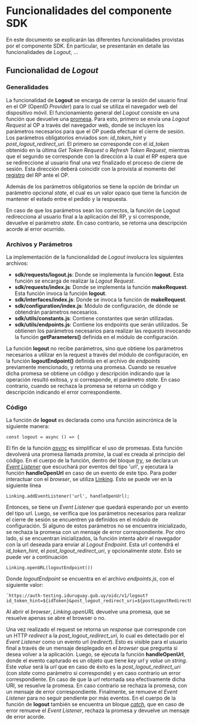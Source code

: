 # Funcionalidades del componente SDK
En este documento se explicarán las diferentes funcionalidades provistas por el componente SDK. En particular, se presentarán en detalle las funcionalidades de *Logout*, ...

## Funcionalidad de *Logout*

### Generalidades
La funcionalidad de **Logout** se encarga de cerrar la sesión del usuario final en el OP (OpenID *Provider*) para lo cual se utiliza el navegador web del dispositivo móvil. El funcionamiento general del *Logout* consiste en una función que devuelve una [promesa](https://developer.mozilla.org/es/docs/Web/JavaScript/Guide/Usar_promesas). Para esto, primero se envía una *Logout Request* al OP a través del navegador web, donde se incluyen los parámetros necesarios para que el OP pueda efectuar el cierre de sesión. Los parámetros obligatorios enviados son: *id_token_hint* y *post_logout_redirect_uri*. El primero se corresponde con el *id_token* obtenido en la última *Get Token Request* o *Refresh Token Request*, mientras que el segundo se corresponde con la dirección a la cual el RP espera que se redireccione al usuario final una vez finalizado el proceso de cierre de sesión. Esta dirección deberá coincidir con la provista al momento del [registro](https://centroderecursos.agesic.gub.uy/web/seguridad/wiki/-/wiki/Main/ID+Uruguay+-+Integración+con+OpenID+Connect) del RP ante el OP.

Además de los parámetros obligatorios se tiene la opción de brindar un parámetro opcional *state*, el cual es un valor opaco que tiene la función de mantener el estado entre el pedido y la respuesta.

En caso de que los parámetros sean los correctos, la función de Logout redirecciona al usuario final a la aplicación del RP, y si corresponde, devuelve el parámetro *state*. En caso contrario, se retorna una descripción acorde al error ocurrido.

### Archivos y Parámetros
La implementación de la funcionalidad de *Logout* involucra los siguientes archivos:
* **sdk/requests/logout.js**: Donde se implementa la función **logout**. Esta función se encarga de realizar la *Logout Request*.
* **sdk/requests/index.js**: Donde se implementa la función **makeRequest**. Esta función invoca la función **logout**.
* **sdk/interfaces/index.js**: Donde se invoca la función de **makeRequest**.
*  **sdk/configuration/index.js**: Módulo de configuración, de dónde se obtendrán parámetros necesarios.
* **sdk/utils/constants.js**: Contiene constantes que serán utilizadas.
* **sdk/utils/endpoints.js**: Contiene los endpoints que serán utilizados. Se obtienen los parámetros necesarios para realizar las *requests* invocando la función **getParameters()** definida en el módulo de configuración.

La función **logout** no recibe parámetros, sino que obtiene los parámetros necesarios a utilizar en la request a través del módulo de configuración, en la función **logoutEndpoint()** definida en el archivo de *endpoints* previamente mencionado, y retorna una promesa. Cuando se resuelve dicha promesa se obtiene un código y descripción indicando que la operación resultó exitosa, y si corresponde, el parámetro *state*. En caso contrario, cuando se rechaza la promesa se retorna un código y descripción indicando el error correspondiente.

### Código
La función de **logout** es declarada como una función asincrónica de la siguiente manera:

    const logout = async () => {

El fin de la función [*async*](https://developer.mozilla.org/es/docs/Web/JavaScript/Referencia/Sentencias/funcion_asincrona) es simplificar el uso de promesas. Esta función devolverá una promesa llamada *promise*, la cual es creada al principio del código. En el cuerpo de la función, dentro del bloque [*try*](https://developer.mozilla.org/es/docs/Web/JavaScript/Referencia/Sentencias/try...catch), se declara un [*Event Listener*](https://developer.mozilla.org/es/docs/Web/API/EventTarget/addEventListener) que escuchará por eventos del tipo 'url', y ejecutará la función **handleOpenUrl** en caso de un evento de este tipo. Para poder interactuar con el *browser*, se utiliza [Linking](https://reactnative.dev/docs/linking). Esto se puede ver en la siguiente línea 

    Linking.addEventListener('url', handleOpenUrl);

Entonces, se tiene un *Event Listener* que quedará esperando por un evento del tipo url. Luego, se verifica que los parámetros necesarios para realizar el cierre de sesión se encuentren ya definidos en el módulo de configuración. Si alguno de estos parámetros no se encuentra inicializado, se rechaza la promesa con un mensaje de error correspondiente. Por otro lado, si se encuentran inicializados, la función intenta abrir el navegador con la url deseada para enviar al *Logout Endpoint*. Esta url contendrá el *id_token_hint*, el *post_logout_redirect_uri*, y opcionalmente *state*. Esto se puede ver a continuación

    Linking.openURL(logoutEndpoint())

Donde *logoutEndpoint* se encuentra en el archivo *endpoints.js*, con el siguiente valor:

    `https://auth-testing.iduruguay.gub.uy/oidc/v1/logout?id_token_hint=${idToken}&post_logout_redirect_uri=${postLogoutRedirectUri}&state=${state}`

Al abrir el *browser*, *Linking.openURL* devuelve una promesa, que se resuelve apenas se abre el browser o no.

Una vez realizado el request se retorna un *response* que corresponde con un HTTP *redirect* a la *post_logout_redirect_uri*, lo cual es detectado por el *Event Listener* como un evento url (*redirect*). Esto es visible para el usuario final a través de un mensaje desplegado en el *browser* que pregunta si desea volver a la aplicación. Luego, se ejecuta la función **handleOpenUrl**, donde el evento capturado es un objeto que tiene *key url* y *value* un *string*. Este *value* será la *url* que en caso de éxito es la *post_logout_redirect_uri* (con *state* como parámetro si corresponde) y en caso contrario un error correspondiente. En caso de que la *url* retornada sea efectivamente dicha URI, se resuelve la promesa. En caso contrario se rechaza la promesa, con un mensaje de error correspondiente. Finalmente, se remueve el *Event Listener* para no seguir pendiente por más eventos. En el cuerpo de la función de **logout** también se encuentra un bloque [*catch*](https://developer.mozilla.org/es/docs/Web/JavaScript/Referencia/Sentencias/try...catch), que en caso de error remueve el *Event Listener*, rechaza la promesa y devuelve un mensaje de error acorde.